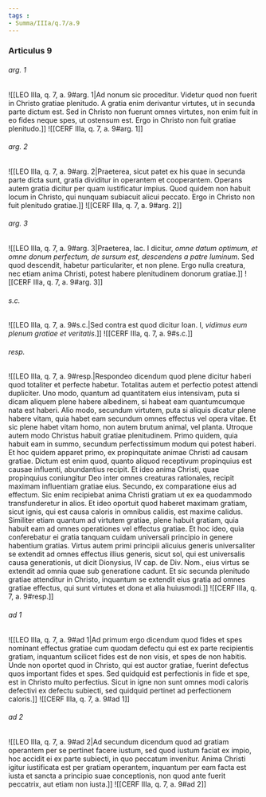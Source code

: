 ```yaml
---
tags : 
- Summa/IIIa/q.7/a.9
---
```


### Articulus 9

###### arg. 1
![[LEO IIIa, q. 7, a. 9#arg. 1|Ad nonum sic proceditur. Videtur quod non fuerit in Christo gratiae plenitudo. A gratia enim derivantur virtutes, ut in secunda parte dictum est. Sed in Christo non fuerunt omnes virtutes, non enim fuit in eo fides neque spes, ut ostensum est. Ergo in Christo non fuit gratiae plenitudo.]]
![[CERF IIIa, q. 7, a. 9#arg. 1]]

###### arg. 2
![[LEO IIIa, q. 7, a. 9#arg. 2|Praeterea, sicut patet ex his quae in secunda parte dicta sunt, gratia dividitur in operantem et cooperantem. Operans autem gratia dicitur per quam iustificatur impius. Quod quidem non habuit locum in Christo, qui nunquam subiacuit alicui peccato. Ergo in Christo non fuit plenitudo gratiae.]]
![[CERF IIIa, q. 7, a. 9#arg. 2]]

###### arg. 3
![[LEO IIIa, q. 7, a. 9#arg. 3|Praeterea, Iac. I dicitur, *omne datum optimum, et omne donum perfectum, de sursum est, descendens a patre luminum*. Sed quod descendit, habetur particulariter, et non plene. Ergo nulla creatura, nec etiam anima Christi, potest habere plenitudinem donorum gratiae.]]
![[CERF IIIa, q. 7, a. 9#arg. 3]]

###### s.c.
![[LEO IIIa, q. 7, a. 9#s.c.|Sed contra est quod dicitur Ioan. I, *vidimus eum plenum gratiae et veritatis*.]]
![[CERF IIIa, q. 7, a. 9#s.c.]]

###### resp.
![[LEO IIIa, q. 7, a. 9#resp.|Respondeo dicendum quod plene dicitur haberi quod totaliter et perfecte habetur. Totalitas autem et perfectio potest attendi dupliciter. Uno modo, quantum ad quantitatem eius intensivam, puta si dicam aliquem plene habere albedinem, si habeat eam quantumcumque nata est haberi. Alio modo, secundum virtutem, puta si aliquis dicatur plene habere vitam, quia habet eam secundum omnes effectus vel opera vitae. Et sic plene habet vitam homo, non autem brutum animal, vel planta. Utroque autem modo Christus habuit gratiae plenitudinem. Primo quidem, quia habuit eam in summo, secundum perfectissimum modum qui potest haberi. Et hoc quidem apparet primo, ex propinquitate animae Christi ad causam gratiae. Dictum est enim quod, quanto aliquod receptivum propinquius est causae influenti, abundantius recipit. Et ideo anima Christi, quae propinquius coniungitur Deo inter omnes creaturas rationales, recipit maximam influentiam gratiae eius. Secundo, ex comparatione eius ad effectum. Sic enim recipiebat anima Christi gratiam ut ex ea quodammodo transfunderetur in alios. Et ideo oportuit quod haberet maximam gratiam, sicut ignis, qui est causa caloris in omnibus calidis, est maxime calidus. Similiter etiam quantum ad virtutem gratiae, plene habuit gratiam, quia habuit eam ad omnes operationes vel effectus gratiae. Et hoc ideo, quia conferebatur ei gratia tanquam cuidam universali principio in genere habentium gratias. Virtus autem primi principii alicuius generis universaliter se extendit ad omnes effectus illius generis, sicut sol, qui est universalis causa generationis, ut dicit Dionysius, IV cap. de Div. Nom., eius virtus se extendit ad omnia quae sub generatione cadunt. Et sic secunda plenitudo gratiae attenditur in Christo, inquantum se extendit eius gratia ad omnes gratiae effectus, qui sunt virtutes et dona et alia huiusmodi.]]
![[CERF IIIa, q. 7, a. 9#resp.]]

###### ad 1
![[LEO IIIa, q. 7, a. 9#ad 1|Ad primum ergo dicendum quod fides et spes nominant effectus gratiae cum quodam defectu qui est ex parte recipientis gratiam, inquantum scilicet fides est de non visis, et spes de non habitis. Unde non oportet quod in Christo, qui est auctor gratiae, fuerint defectus quos important fides et spes. Sed quidquid est perfectionis in fide et spe, est in Christo multo perfectius. Sicut in igne non sunt omnes modi caloris defectivi ex defectu subiecti, sed quidquid pertinet ad perfectionem caloris.]]
![[CERF IIIa, q. 7, a. 9#ad 1]]

###### ad 2
![[LEO IIIa, q. 7, a. 9#ad 2|Ad secundum dicendum quod ad gratiam operantem per se pertinet facere iustum, sed quod iustum faciat ex impio, hoc accidit ei ex parte subiecti, in quo peccatum invenitur. Anima Christi igitur iustificata est per gratiam operantem, inquantum per eam facta est iusta et sancta a principio suae conceptionis, non quod ante fuerit peccatrix, aut etiam non iusta.]]
![[CERF IIIa, q. 7, a. 9#ad 2]]

